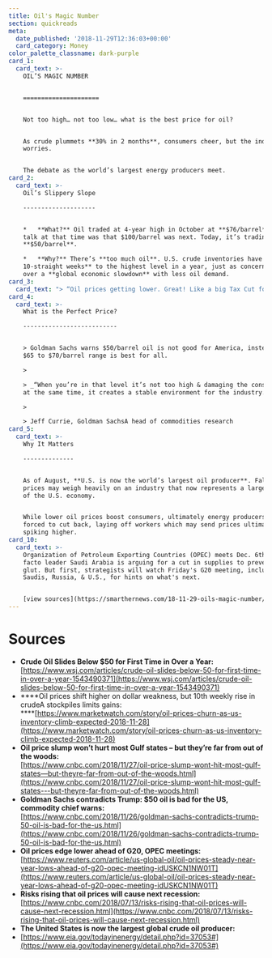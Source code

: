 ```yaml
---
title: Oil's Magic Number
section: quickreads
meta:
  date_published: '2018-11-29T12:36:03+00:00'
  card_category: Money
color_palette_classname: dark-purple
card_1:
  card_text: >-
    OIL’S MAGIC NUMBER  


    =====================


    Not too high… not too low… what is the best price for oil?


    As crude plummets **30% in 2 months**, consumers cheer, but the industry
    worries.


    The debate as the world’s largest energy producers meet.
card_2:
  card_text: >-
    Oil’s Slippery Slope

    --------------------


    *   **What?** Oil traded at 4-year high in October at **$76/barrel** and the
    talk at that time was that $100/barrel was next. Today, it’s trading below
    **$50/barrel**.

    *   **Why?** There’s **too much oil**. U.S. crude inventories have **climbed
    10-straight weeks** to the highest level in a year, just as concerns grow
    over a **global economic slowdown** with less oil demand.
card_3:
  card_text: "> “Oil prices getting lower. Great! Like a big Tax Cut for America and the World. Enjoy! …Thank you to Saudi Arabia, but leta\x19s go lower!\n> \n> President Trump tweet on Nov. 21st"
card_4:
  card_text: >-
    What is the Perfect Price?

    --------------------------


    > Goldman Sachs warns $50/barrel oil is not good for America, instead says a
    $65 to $70/barrel range is best for all.

    > 

    > _“When you’re in that level it’s not too high & damaging the consumer, but
    at the same time, it creates a stable environment for the industry.”_

    > 

    > Jeff Currie, Goldman SachsA head of commodities research
card_5:
  card_text: >-
    Why It Matters

    --------------


    As of August, **U.S. is now the world’s largest oil producer**. Falling
    prices may weigh heavily on an industry that now represents a larger share
    of the U.S. economy.


    While lower oil prices boost consumers, ultimately energy producers will be
    forced to cut back, laying off workers which may send prices ultimately
    spiking higher.
card_10:
  card_text: >-
    Organization of Petroleum Exporting Countries (OPEC) meets Dec. 6th. Its de
    facto leader Saudi Arabia is arguing for a cut in supplies to prevent a
    glut. But first, strategists will watch Friday's G20 meeting, including the
    Saudis, Russia, & U.S., for hints on what's next.


    [view sources](https://smarthernews.com/18-11-29-oils-magic-number/)
---
```

Sources
=======

*   **Crude Oil Slides Below $50 for First Time in Over a Year:**  
    [https://www.wsj.com/articles/crude-oil-slides-below-50-for-first-time-in-over-a-year-1543490371](https://www.wsj.com/articles/crude-oil-slides-below-50-for-first-time-in-over-a-year-1543490371)
*   ****Oil prices shift higher on dollar weakness, but 10th weekly rise in crudeA stockpiles limits gains:  
    ****[https://www.marketwatch.com/story/oil-prices-churn-as-us-inventory-climb-expected-2018-11-28](https://www.marketwatch.com/story/oil-prices-churn-as-us-inventory-climb-expected-2018-11-28)
*   **Oil price slump won’t hurt most Gulf states – but they’re far from out of the woods:**  
    [https://www.cnbc.com/2018/11/27/oil-price-slump-wont-hit-most-gulf-states—but-theyre-far-from-out-of-the-woods.html](https://www.cnbc.com/2018/11/27/oil-price-slump-wont-hit-most-gulf-states---but-theyre-far-from-out-of-the-woods.html)
*   **Goldman Sachs contradicts Trump: $50 oil is bad for the US, commodity chief warns:**  
    [https://www.cnbc.com/2018/11/26/goldman-sachs-contradicts-trump-50-oil-is-bad-for-the-us.html](https://www.cnbc.com/2018/11/26/goldman-sachs-contradicts-trump-50-oil-is-bad-for-the-us.html)
*   **Oil prices edge lower ahead of G20, OPEC meetings:**  
    [https://www.reuters.com/article/us-global-oil/oil-prices-steady-near-year-lows-ahead-of-g20-opec-meeting-idUSKCN1NW01T](https://www.reuters.com/article/us-global-oil/oil-prices-steady-near-year-lows-ahead-of-g20-opec-meeting-idUSKCN1NW01T)
*   **Risks rising that oil prices will cause next recession:**  
    [https://www.cnbc.com/2018/07/13/risks-rising-that-oil-prices-will-cause-next-recession.html](https://www.cnbc.com/2018/07/13/risks-rising-that-oil-prices-will-cause-next-recession.html)
*   **The United States is now the largest global crude oil producer:**
*   [https://www.eia.gov/todayinenergy/detail.php?id=37053#](https://www.eia.gov/todayinenergy/detail.php?id=37053#)
